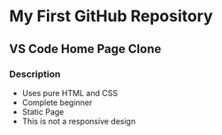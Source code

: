 # My First GitHub Repository

## VS Code Home Page Clone

### Description
- Uses pure HTML and CSS
- Complete beginner
- Static Page
- This is not a responsive design
